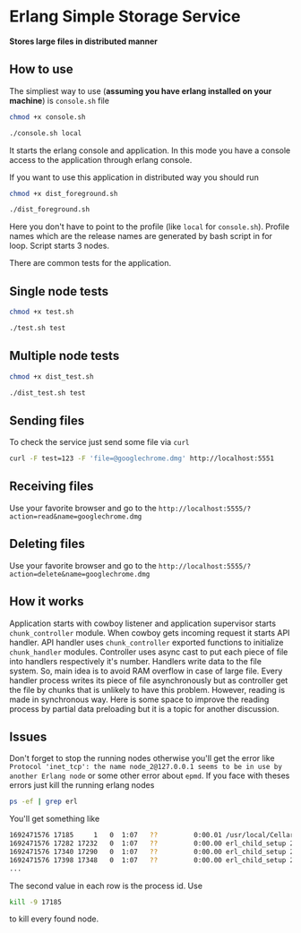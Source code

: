 # Erlang Simple Storage Service

**Stores large files in distributed manner**

## How to use
The simpliest way to use (**assuming you have erlang installed on your machine**) is `console.sh` file

```bash
chmod +x console.sh

./console.sh local
```
It starts the erlang console and application.
In this mode you have a console access to the application through erlang console.

If you want to use this application in distributed way you should run
```bash
chmod +x dist_foreground.sh

./dist_foreground.sh
```
Here you don't have to point to the profile (like `local` for `console.sh`). Profile names which are the release names are generated by bash script in for loop.
Script starts 3 nodes.

There are common tests for the application.

## Single node tests
```bash
chmod +x test.sh

./test.sh test
```

## Multiple node tests
```bash
chmod +x dist_test.sh

./dist_test.sh test
```

## Sending files
To check the service just send some file via `curl`
```bash
curl -F test=123 -F 'file=@googlechrome.dmg' http://localhost:5551
```

## Receiving files
Use your favorite browser and go to the `http://localhost:5555/?action=read&name=googlechrome.dmg`

## Deleting files
Use your favorite browser and go to the `http://localhost:5555/?action=delete&name=googlechrome.dmg`

## How it works
Application starts with cowboy listener and application supervisor starts `chunk_controller` module.
When cowboy gets incoming request it starts API handler. API handler uses `chunk_controller` exported functions to initialize `chunk_handler` modules. Controller uses async cast to put each piece of file into handlers respectively it's number. Handlers write data to the file system.
So, main idea is to avoid RAM overflow in case of large file. Every handler process writes its piece of file asynchronously but as controller get the file by chunks that is unlikely to have this problem.
However, reading is made in synchronous way. Here is some space to improve the reading process by partial data preloading but it is a topic for another discussion.

## Issues
Don't forget to stop the running nodes otherwise you'll get the error like `Protocol 'inet_tcp': the name node_2@127.0.0.1 seems to be in use by another Erlang node` or some other error about `epmd`.
If you face with theses errors just kill the running erlang nodes
```bash
ps -ef | grep erl
```
You'll get something like
```bash
1692471576 17185     1   0  1:07   ??         0:00.01 /usr/local/Cellar/erlang/21.3.3/lib/erlang/erts-10.3.2/bin/epmd -daemon
1692471576 17282 17232   0  1:07   ??         0:00.00 erl_child_setup 256
1692471576 17340 17290   0  1:07   ??         0:00.00 erl_child_setup 256
1692471576 17398 17348   0  1:07   ??         0:00.00 erl_child_setup 256
...
```
The second value in each row is the process id. Use
```bash
kill -9 17185
```
to kill every found node.
